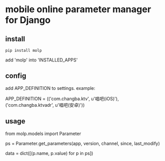 mobile online parameter manager for Django
===============================

install
--------

`pip install molp`

add 'molp' into 'INSTALLED_APPS'

config
------


add APP_DEFINITION to settings. example:

APP_DEFINITION = (('com.changba.ktv', u'唱吧(iOS)'), ('com.changba.ktvadr', u'唱吧(安卓)'))

usage
-------

from molp.models import Parameter

ps = Parameter.get_parameters(app, version, channel, since, last_modify)

data = dict([(p.name, p.value) for p in ps])

